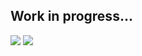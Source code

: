 ## Work in progress...

<img src="https://projecteuler.net/profile/caberrio.png">

<img src="https://github-readme-stats.vercel.app/api?username=caberrio&count_private=true&show_icons=true&include_all_commits=true&theme=github_dark&hide=stars">
<!--
**caberrio/caberrio** is a ✨ _special_ ✨ repository because its `README.md` (this file) appears on your GitHub profile.

Here are some ideas to get you started:

- 🔭 I’m currently working on ...
- 🌱 I’m currently learning ...
- 👯 I’m looking to collaborate on ...
- 🤔 I’m looking for help with ...
- 💬 Ask me about ...
- 📫 How to reach me: ...
- 😄 Pronouns: ...
- ⚡ Fun fact: ...
-->

